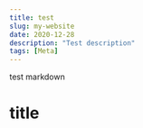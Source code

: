 ```yaml
---
title: test
slug: my-website
date: 2020-12-28
description: "Test description"
tags: [Meta]
---
```



test markdown

# title
